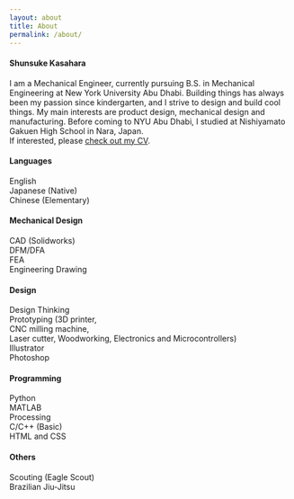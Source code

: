 ```yaml
---
layout: about
title: About
permalink: /about/
---
```


<div class="post-text-container">
<h4>Shunsuke Kasahara</h4>
<p>I am a Mechanical Engineer, currently pursuing B.S. in Mechanical Engineering at New York University Abu Dhabi. Building things has always been my passion since kindergarten, and I strive to design and build cool things. My main interests are product design, mechanical design and manufacturing. Before coming to NYU Abu Dhabi, I studied at Nishiyamato Gakuen High School in Nara, Japan.
<br> If interested, please <a class = "cv-link" target = "_blank" href = "../images/ShunsukeKasahara.pdf">check out my CV</a>. </p>
</div>

<div class="post-text-container-column-yoko">
  <div class="post-text-container">
  <div class="post-text-container-column">
    <div class="post-text-container">
      <h4>Languages</h4>
      <p>English<br>Japanese (Native)<br>Chinese (Elementary)</p>
      <h4>Mechanical Design</h4>
      <p>CAD (Solidworks)<br>DFM/DFA<br>FEA<br>Engineering Drawing</p>
    </div>
  </div>
  <div class="post-text-container-column">
    <div class="post-text-container">
      <h4>Design</h4>
      <p>Design Thinking<br>Prototyping (3D printer, <br>CNC milling machine, <br>Laser cutter, Woodworking,  Electronics and Microcontrollers)<br>Illustrator<br>Photoshop</p>
    </div>
  </div>
    <div class="post-text-container-column">
      <div class="post-text-container">
        <h4>Programming</h4>
        <p>Python<br>MATLAB<br>Processing<br>C/C++ (Basic)<br>HTML and CSS</p>
        <h4>Others</h4>
        <p>Scouting (Eagle Scout)<br>Brazilian Jiu-Jitsu</p>
      </div>
    </div>
</div>

</div>
